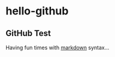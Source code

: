 # hello-github
## GitHub Test ##
Having fun times with [markdown](http://daringfireball.net/projects/markdown/syntax) syntax...

